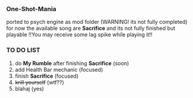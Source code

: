 ### One-Shot-Mania
ported to psych engine as mod folder (WARNING! its not fully completed)
for now the available song are **Sacrifice** and its not fully finished but playable !!You may receive some lag spike while playing it!!

### TO DO LIST
1. do **My Rumble** after finishing **Sacrifice** (soon)
2. add Health Bar mechanic (focused)
3. finish **Sacrifice** (focused)
4. ~~krill yourself~~ (wtf??)
5. blahaj (yes)
